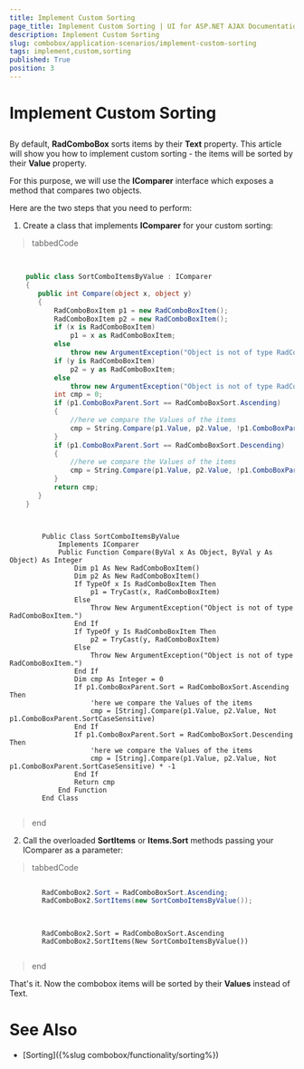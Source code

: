 ```yaml
---
title: Implement Custom Sorting
page_title: Implement Custom Sorting | UI for ASP.NET AJAX Documentation
description: Implement Custom Sorting
slug: combobox/application-scenarios/implement-custom-sorting
tags: implement,custom,sorting
published: True
position: 3
---
```


# Implement Custom Sorting



## 

By default, __RadComboBox__ sorts items by their __Text__ property. This article will show you how to implement custom sorting - the items will be sorted by their __Value__ property.

For this purpose, we will use the __IComparer__ interface which exposes a method that compares two objects.

Here are the two steps that you need to perform:

1. Create a class that implements __IComparer__ for your custom sorting:

>tabbedCode

````C#
	     
	
	public class SortComboItemsByValue : IComparer
	{
	   public int Compare(object x, object y)
	   {
	       RadComboBoxItem p1 = new RadComboBoxItem();
	       RadComboBoxItem p2 = new RadComboBoxItem();
	       if (x is RadComboBoxItem)
	           p1 = x as RadComboBoxItem;
	       else
	           throw new ArgumentException("Object is not of type RadComboBoxItem.");
	       if (y is RadComboBoxItem)
	           p2 = y as RadComboBoxItem;
	       else
	           throw new ArgumentException("Object is not of type RadComboBoxItem.");
	       int cmp = 0;
	       if (p1.ComboBoxParent.Sort == RadComboBoxSort.Ascending)
	       {
	           //here we compare the Values of the items
	           cmp = String.Compare(p1.Value, p2.Value, !p1.ComboBoxParent.SortCaseSensitive);
	       }
	       if (p1.ComboBoxParent.Sort == RadComboBoxSort.Descending)
	       {
	           //here we compare the Values of the items
	           cmp = String.Compare(p1.Value, p2.Value, !p1.ComboBoxParent.SortCaseSensitive) * -1;
	       }
	       return cmp;
	   }
	} 			
````
````VB.NET
	
	
	    Public Class SortComboItemsByValue
	        Implements IComparer
	        Public Function Compare(ByVal x As Object, ByVal y As Object) As Integer
	            Dim p1 As New RadComboBoxItem()
	            Dim p2 As New RadComboBoxItem()
	            If TypeOf x Is RadComboBoxItem Then
	                p1 = TryCast(x, RadComboBoxItem)
	            Else
	                Throw New ArgumentException("Object is not of type RadComboBoxItem.")
	            End If
	            If TypeOf y Is RadComboBoxItem Then
	                p2 = TryCast(y, RadComboBoxItem)
	            Else
	                Throw New ArgumentException("Object is not of type RadComboBoxItem.")
	            End If
	            Dim cmp As Integer = 0
	            If p1.ComboBoxParent.Sort = RadComboBoxSort.Ascending Then
	                'here we compare the Values of the items
	                cmp = [String].Compare(p1.Value, p2.Value, Not p1.ComboBoxParent.SortCaseSensitive)
	            End If
	            If p1.ComboBoxParent.Sort = RadComboBoxSort.Descending Then
	                'here we compare the Values of the items
	                cmp = [String].Compare(p1.Value, p2.Value, Not p1.ComboBoxParent.SortCaseSensitive) * -1
	            End If
	            Return cmp
	        End Function
	    End Class
	
````
>end

2. Call the overloaded __SortItems__ or __Items.Sort__ methods passing your IComparer as a parameter:

>tabbedCode

````C#
	     
	    RadComboBox2.Sort = RadComboBoxSort.Ascending;
	    RadComboBox2.SortItems(new SortComboItemsByValue());
				
````
````VB.NET
	
		RadComboBox2.Sort = RadComboBoxSort.Ascending
	    RadComboBox2.SortItems(New SortComboItemsByValue())
	
````
>end

That's it. Now the combobox items will be sorted by their __Values__ instead of Text.

# See Also

 * [Sorting]({%slug combobox/functionality/sorting%})

